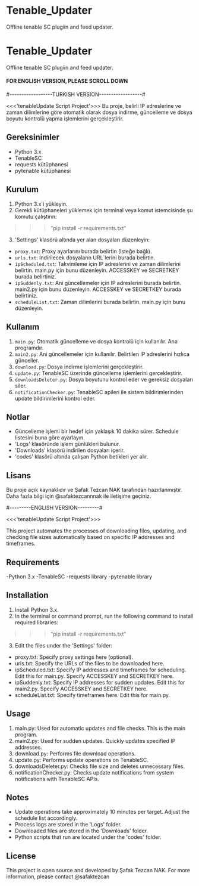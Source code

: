 # Tenable_Updater
Offline tenable SC plugiin and feed updater.
# Tenable_Updater
Offline tenable SC plugiin and feed updater.

#### FOR ENGLISH VERSION, PLEASE SCROLL DOWN

#------------------TURKISH VERSION------------------#

<<<'tenableUpdate Script Project'>>>
Bu proje, belirli IP adreslerine ve zaman dilimlerine göre otomatik olarak dosya indirme, güncelleme ve dosya boyutu kontrolü yapma işlemlerini gerçekleştirir.

## Gereksinimler
- Python 3.x
- TenableSC
- requests kütüphanesi
- pytenable kütüphanesi

## Kurulum
1. Python 3.x`i yükleyin.
2. Gerekli kütüphaneleri yüklemek için terminal veya komut istemcisinde şu komutu çalıştırın:

>>> "pip install -r requirements.txt"

3. 'Settings' klasörü altında yer alan dosyaları düzenleyin:
- `proxy.txt`: Proxy ayarlarını burada belirtin (isteğe bağlı).
- `urls.txt`: İndirilecek dosyaların URL`lerini burada belirtin.
- `ipScheduled.txt`: Takvimleme için IP adreslerini ve zaman dilimlerini belirtin. main.py için bunu düzenleyin. ACCESSKEY ve SECRETKEY burada belirtiniz.
- `ipSuddenly.txt`: Ani güncellemeler için IP adreslerini burada belirtin. main2.py için bunu düzenleyin. ACCESSKEY ve SECRETKEY burada belirtiniz.
- `scheduleList.txt`: Zaman dilimlerini burada belirtin. main.py için bunu düzenleyin.

## Kullanım
1. `main.py`: Otomatik güncelleme ve dosya kontrolü için kullanılır. Ana programdır.
2. `main2.py`: Ani güncellemeler için kullanılır. Belirtilen IP adreslerini hızlıca günceller.
3. `download.py`: Dosya indirme işlemlerini gerçekleştirir.
4. `update.py`: TenableSC üzerinde güncelleme işlemlerini gerçekleştirir.
5. `downloadsDeleter.py`: Dosya boyutunu kontrol eder ve gereksiz dosyaları siler.
6. `notificationChecker.py`: TenableSC apileri ile sistem bildirimlerinden update bildirimlerini kontrol eder.

## Notlar
- Güncelleme işlemi bir hedef için yaklaşık 10 dakika sürer. Schedule listesini buna göre ayarlayın.
- 'Logs' klasöründe işlem günlükleri bulunur.
- 'Downloads' klasörü indirilen dosyaları içerir.
- 'codes' klasörü altında çalışan Python betikleri yer alır.

## Lisans
Bu proje açık kaynaklıdır ve Şafak Tezcan NAK tarafından hazırlanmıştır. Daha fazla bilgi için @safaktezcannnak ile iletişime geçiniz.

#---------ENGLISH VERSION---------#

<<<'tenableUpdate Script Project'>>>

This project automates the processes of downloading files, updating, and checking file sizes automatically based on specific IP addresses and timeframes.

## Requirements
-Python 3.x
-TenableSC
-requests library
-pytenable library

## Installation
1. Install Python 3.x.
2. In the terminal or command prompt, run the following command to install required libraries:

>>> "pip install -r requirements.txt"

3. Edit the files under the 'Settings' folder:
- proxy.txt: Specify proxy settings here (optional).
- urls.txt: Specify the URLs of the files to be downloaded here.
- ipScheduled.txt: Specify IP addresses and timeframes for scheduling. Edit this for main.py. Specify ACCESSKEY and SECRETKEY here.
- ipSuddenly.txt: Specify IP addresses for sudden updates. Edit this for main2.py. Specify ACCESSKEY and SECRETKEY here.
- scheduleList.txt: Specify timeframes here. Edit this for main.py.

## Usage
1. main.py: Used for automatic updates and file checks. This is the main program.
2. main2.py: Used for sudden updates. Quickly updates specified IP addresses.
3. download.py: Performs file download operations.
4. update.py: Performs update operations on TenableSC.
5. downloadsDeleter.py: Checks file size and deletes unnecessary files.
6. notificationChecker.py: Checks update notifications from system notifications with TenableSC APIs.

## Notes
- Update operations take approximately 10 minutes per target. Adjust the schedule list accordingly.
- Process logs are stored in the 'Logs' folder.
- Downloaded files are stored in the 'Downloads' folder.
- Python scripts that run are located under the 'codes' folder.

## License
This project is open source and developed by Şafak Tezcan NAK. For more information, please contact @safaktezcan
